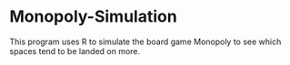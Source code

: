 # Monopoly-Simulation
This program uses R to simulate the board game Monopoly to see which spaces tend to be landed on more.
